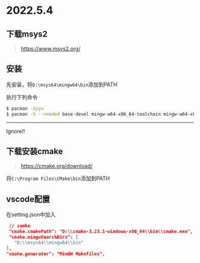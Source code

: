 # 2022.5.4

## 下载msys2
> https://www.msys2.org/

## 安装

先安装，将`D:\msys64\mingw64\bin`添加到PATH

执行下列命令
```bash
$ pacman -Syyu
$ pacman -S --needed base-devel mingw-w64-x86_64-toolchain mingw-w64-x86_64-cmake mingw-w64-x86_64-make
```
---
Ignore!!

## 下载安装cmake

> https://cmake.org/download/

将`C:\Program Files\CMake\bin`添加到PATH

## vscode配置

在setting.json中加入

```json
 // camke
 "cmake.cmakePath": "D:\\cmake-3.23.1-windows-x86_64\\bin\\cmake.exe",
 "cmake.mingwSearchDirs": [
   "D:\\msys64\\mingw64\\bin"
],
"cmake.generator": "MinGW Makefiles",
```
